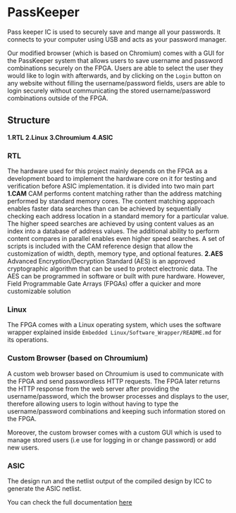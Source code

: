 # PassKeeper
Pass keeper IC is used to securely save and mange all your passwords. It connects to your computer using USB and acts as your password manager.

Our modified browser (which is based on Chromium) comes with a GUI for the PassKeeper system that allows users to save username and password combinations securely on the FPGA. Users are able to select the user they would like to login with afterwards, and by clicking on the `Login` button on any website without filling the username/password fields, users are able to login securely without communicating the stored username/password combinations outside of the FPGA.

## Structure 
**1.RTL**
**2.Linux**
**3.Chroumium**
**4.ASIC**

### RTL
The hardware used for this project mainly depends on the FPGA as a development board to implement the hardware core on it for testing and verification before ASIC implementation.
it is divided into two main part 
**1.CAM**
  CAM performs content matching rather than the address matching performed by standard memory cores. The content matching approach enables faster data searches than can be achieved by sequentially checking each address location in a standard memory for a particular value. The higher speed searches are achieved by using content values as an index into a database of address values. The additional ability to perform content compares in parallel enables even higher speed searches. A set of scripts is included with the CAM reference design that allow the customization of width, depth, memory type, and optional features.
**2.AES**
Advanced Encryption/Decryption Standard (AES)  is an approved cryptographic algorithm that can be used to protect electronic data. The AES can be programmed in software or built with pure hardware. However, Field Programmable Gate Arrays (FPGAs) offer a quicker and more customizable solution 

### Linux
The FPGA comes with a Linux operating system, which uses the software wrapper explained inside `Embedded Linux/Software_Wrapper/README.md` for its operations.

### Custom Browser (based on Chroumium)
A custom web browser based on Chroumium is used to communicate with the FPGA and send passwordless HTTP requests. The FPGA later returns the HTTP response from the web server after providing the username/password, which the browser processes and displays to the user, therefore allowing users to login without having to type the username/password combinations and keeping such information stored on the FPGA.

Moreover, the custom browser comes with a custom GUI which is used to manage stored users (i.e use for logging in or change password) or add new users.

### ASIC

The design run and the netlist output of the compiled design by ICC to generate the ASIC netlist.

You can check the full documentation [here](https://docs.google.com/document/d/1N3bH1BNMT8D9PLzdRzl_fX-cvAPWpY2PHtI4gaxJHfg/edit?usp=sharing)




